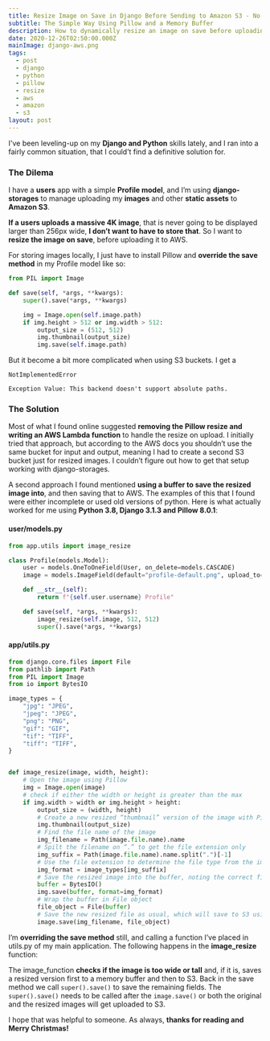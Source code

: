 ```yaml
---
title: Resize Image on Save in Django Before Sending to Amazon S3 - No Lambda Function Required
subtitle: The Simple Way Using Pillow and a Memory Buffer
description: How to dynamically resize an image on save before uploading it to your AWS S3 bucket. No Lambda function required.
date: 2020-12-26T02:50:00.000Z
mainImage: django-aws.png
tags:
  - post
  - django
  - python
  - pillow
  - resize
  - aws
  - amazon
  - s3
layout: post
---
```


I've been leveling-up on my **Django and Python** skills lately, and I ran into a fairly common situation, that I could’t find a definitive solution for.

### The Dilema

I have a **users** app with a simple **Profile model**, and I’m using **django-storages** to manage uploading my **images** and other **static assets** to **Amazon S3**.

**If a users uploads a massive 4K image**, that is never going to be displayed larger than 256px wide, **I don’t want to have to store that**. So I want to **resize the image on save**, before uploading it to AWS.

For storing images locally, I just have to install Pillow and **override the save method** in my Profile model like so:

```python
from PIL import Image

def save(self, *args, **kwargs):
    super().save(*args, **kwargs)

    img = Image.open(self.image.path)
    if img.height > 512 or img.width > 512:
        output_size = (512, 512)
        img.thumbnail(output_size)
        img.save(self.image.path)
```

But it become a bit more complicated when using S3 buckets. I get a

`NotImplementedError`

`Exception Value: This backend doesn't support absolute paths.`

### The Solution

Most of what I found online suggested **removing the Pillow resize and writing an AWS Lambda function** to handle the resize on upload. I initially tried that approach, but according to the AWS docs you shouldn’t use the same bucket for input and output, meaning I had to create a second S3 bucket just for resized images. I couldn’t figure out how to get that setup working with django-storages.

A second approach I found mentioned **using a buffer to save the resized image into**, and then saving that to AWS. The examples of this that I found were either incomplete or used old versions of python. Here is what actually worked for me using **Python 3.8, Django 3.1.3 and Pillow 8.0.1**:

#### user/models.py

```python
from app.utils import image_resize

class Profile(models.Model):
    user = models.OneToOneField(User, on_delete=models.CASCADE)
    image = models.ImageField(default="profile-default.png", upload_to="profile_pics")

    def __str__(self):
        return f"{self.user.username} Profile"

    def save(self, *args, **kwargs):
        image_resize(self.image, 512, 512)
        super().save(*args, **kwargs)
```

#### app/utils.py

```python
from django.core.files import File
from pathlib import Path
from PIL import Image
from io import BytesIO

image_types = {
    "jpg": "JPEG",
    "jpeg": "JPEG",
    "png": "PNG",
    "gif": "GIF",
    "tif": "TIFF",
    "tiff": "TIFF",
}


def image_resize(image, width, height):
    # Open the image using Pillow
    img = Image.open(image)
    # check if either the width or height is greater than the max
    if img.width > width or img.height > height:
        output_size = (width, height)
        # Create a new resized “thumbnail” version of the image with Pillow
        img.thumbnail(output_size)
        # Find the file name of the image
        img_filename = Path(image.file.name).name
        # Spilt the filename on “.” to get the file extension only
        img_suffix = Path(image.file.name).name.split(".")[-1]
        # Use the file extension to determine the file type from the image_types dictionary
        img_format = image_types[img_suffix]
        # Save the resized image into the buffer, noting the correct file type
        buffer = BytesIO()
        img.save(buffer, format=img_format)
        # Wrap the buffer in File object
        file_object = File(buffer)
        # Save the new resized file as usual, which will save to S3 using django-storages
        image.save(img_filename, file_object)
```

I’m **overriding the save method** still, and calling a function I’ve placed in utils.py of my main application. The following happens in the **image_resize** function:

The image_function **checks if the image is too wide or tall** and, if it is, saves a resized version first to a memory buffer and then to S3. Back in the save method we call `super().save()` to save the remaining fields. The `super().save()` needs to be called after the `image.save()` or both the original and the resized images will get uploaded to S3.

I hope that was helpful to someone. As always, **thanks for reading and Merry Christmas!**
